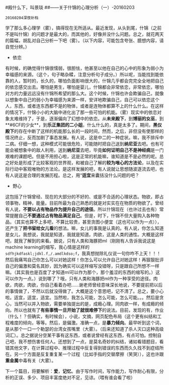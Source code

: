 #殿什么下，叫景琰
##——关于什锦的心理分析（一）-20160203

`20160204深夜补档`

学了那么多心理学（雾），搞得现在无所适从。最近发现，从头到尾，什锦（之前不是叫什锦）的问题才是最大的，而其他的，好像并没什么问题。总之，就花两天的篇幅，胡乱对自己分析一下吧（雾）。（以下内容，可能包含夸张、臆想内容，请自觉分辨。）

* 依恋

有时候，的确觉得什锦很懦弱，很胆怯，他甚至以他在自己的心中的形象为弱小为幸福感的来源。（这个，句子略杂糅，注意分析句子成分。）所以呢，当能找到能依靠的人，暂时的，长久的，哪怕负面影响很大的，什锦几乎都会完完全全地把自己的依恋感交出去。哪怕是男生，哪怕是婴儿，什锦都会非常依恋，非常依恋，哪怕对方的力量远远没有什锦所希望的那么大。这个时候，什锦也许会欺骗自己，就像以想象中自己的弱小为幸福感为来源一样，安详地欺骗自己，自己可以依恋这个人，东西，或者连东西都不是的物体，或者是连物体都算不上的什么什么。在这样的情况下，什锦小小的大脑中进化出了那一些可怕的机能。（雾）现实中的依恋对象太难维持了，于是，逐渐偏向了幻想中的依恋。从**未来殿下**，到**博丽的女巫**，到**#6CF的少女**，到**乐正集团的二小姐**，什么什么的，真是太多了。期间，**黑仪殿下**的存在中断了这样的机能那么长的一段时间，然而，之后，非但没有使那样的情况终止，反而加剧了事态发展。有人说，这是中二的一种症状。嘛，我不排斥中二病。仔细一想，这种模式可能很危险，可能随时把自己送到**纳尼亚**去吧。也有可能会被想象中的敌人利用，送到**纳尼亚**去吧，毕竟**如何证明自己不是神经病**是一门艰难的课题吧。但是不用担心啦，这是正常的机能嘛，谁知道是不是必然的呢。总之好处是形成了比较客观的世界观，和被自己了解的**较为唯心的方法论**，以及在实际行动中客观唯物的方法论。是这样发展的吧，有人说就让思想随波逐流去吧，也有人说这是合理的发展历程。总之，用“**适宜**来囊括没什么问题的吧？

* 野心

这包括了什锦曾经、现在的大部分的不好的、或是不合适的心理状态。物欲，即占领事物，精神，能量。目前所最为自己熟悉的就是对实实在在物质的物欲了。曾经有人说，**不要以占有物品作为提升自己的途径**。所以什锦现在（也许过去也有）常常提醒自己**不要通过占有物品满足自己**。但是，时下，什锦不但大量购入各种物品，（其实也算不上多吧，不算比较贵，甚至贪图小便宜（这也可以作为一点）），还产生了**把书留给女儿看**的想法。嘛，女儿的事我是认真的。有人说，你怎么知道是女儿，我想说，我就是知道，我就是知道。肉欲，这是人类的通性。大概是这样吧，就我了解到的来看。据说，只有人类和海豚把ml（刚刚有人告诉我说这是machine learning的缩写，我心情是这样的`sdfhjkdfaskl;jdkl.f,/.amdlkdso;f`，我真想抛除礼仪说一句你咋不上天！！！然后我痛骂自己你怎么可以对她这样！你怎么可以允许自己对她这样！再狠狠批评自己的偏激和莫名其妙，因为确实可以这样缩写没错呀，只是跟自己所想不一样嘛。（其实我也是百度了才知道ml可以作为那个，那个羞涩的东西的缩写的。）这可以作为一点。）说到哪了？哦，只有人类和海豚把ml作为一种享受的途径。肉欲，肉欲，肉欲，你自己看着办吧……谢老师曾经意味深长地说，不要提前把以后的事情做了，不然以后就没得做了。大概是这个意思吧，记不清了。总之，要小心啦。适宜，适宜，适宜。当然啦，我怎么可能，怎么可能，怎么可能。。。然后是贪心，当然可以并入物欲，需要单独提出的是，成瘾心理。同肉欲一样，有成瘾的倾向。所以也就有了**有些事情一旦开始了就很难停下**的说法。目前，发现的有，作业（什么！？但确实，有时候会），小说，文摘，网页配色布局（这个更有纠结和工程难度的倾向，等等。然后，是偏激。准确一点，是**暴力倾向**。最早听到这个词，是从那个一口一个勒瑟的台湾女孩嘴里（大雾）。（后来还知道了杀人灭口这种高级词汇）。总之据说分空某干事有这东西，或者说曾经有这东西，有点可怕。控制自己吧，我不想伤害任何人。还想到了一点，是莫名奇妙的纠结，诸如看错题目，看错其他文字，在计算过程中、推理过程中反复得到错误的东西而久久找不到症结所在。另一个方面是反复重复某一个过程（比如手指的交替摩擦（笑哭）），这也许跟**重金属**中毒有关（大雾）。

下一个篇目，将要解析：**爱**，**记忆**。由于写作时间，写作能力，写作耐心有限，分析的正误、多少、项目丰富度绝对不足，见谅。（喂有谁会看了啦）